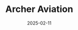 ---  
layout: startup_page  
title: "Archer Aviation"  
id: "archer.com"  
permalink: "/archeraviationarcher.com02112025/"  
website: "https://archer.com"  
funding_round: "Equity"  
funding_amount: "$300M"  
investors: "BlackRock, Wellington"  
about: "Archer Aviation is developing electric vertical takeoff and landing (eVTOL) vehicles (aircraft) designed for urban air mobility. Initially focused on an air taxi network, Archer is now also pursuing defense applications by developing hybrid gas-and-electric-powered VTOL aircraft in partnership with Anduril."  
markets: "Aerospace and Defense, Mobility Tech, Manufacturing, Climate Tech, Industrials"  
hq: "San Jose, California, United States"  
founded_year: "2018"  
linkedin: "https://www.linkedin.com/company/flyarcher"  
twitter: "https://twitter.com/ArcherAviation"  
instagram: ""  
facebook: "https://www.facebook.com/FlyArcher"  
crunchbase: ""  
pitchbook: "https://pitchbook.com/profiles/company/437566-60"  

date_display: "11-Feb-2025"  
date: "2025-02-11"

# SEO Optimization  
meta_title: "Archer Aviation - Equity Funding ($300M)"  
meta_description: "Archer Aviation, Archer Aviation is developing electric vertical takeoff and landing (eVTOL) vehicles (aircraft) designed for urban air mobility. Initially focused on ..."  
meta_keywords: "Archer Aviation, Aerospace and Defense, Mobility Tech, Manufacturing, Climate Tech, Industrials, Equity funding"  
canonical_url: "https://startup.projectstartups.com/archeraviationarcher.com02112025/"  
---